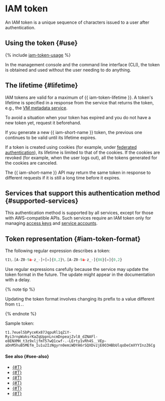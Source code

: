 # IAM token

An IAM token is a unique sequence of characters issued to a user after authentication.

## Using the token {#use}

{% include [iam-token-usage](../../../_includes/iam-token-usage.md) %}

In the management console and the command line interface (CLI), the token is obtained and used without the user needing to do anything.

## The lifetime {#lifetime}

IAM tokens are valid for a maximum of {{ iam-token-lifetime }}. A token's lifetime is specified in a response from the service that returns the token, e.g., the [VM metadata service](../../../compute/operations/vm-connect/auth-inside-vm.md).

To avoid a situation when your token has expired and you do not have a new token yet, request it beforehand.

If you generate a new {{ iam-short-name }} token, the previous one continues to be valid until its lifetime expires.

If a token is created using cookies (for example, under [federated authentication](../../../cli/operations/authentication/federated-user.md)), its lifetime is limited to that of the cookies. If the cookies are revoked (for example, when the user logs out), all the tokens generated for the cookies are canceled.

The {{ iam-short-name }} API may return the same token in response to different requests if it is still a long time before it expires.

## Services that support this authentication method {#supported-services}

This authentication method is supported by all services, except for those with AWS-compatible APIs. Such services require an IAM token only for managing [access keys](access-key.md) and [service accounts](../users/service-accounts.md).

## Token representation {#iam-token-format}

The following regular expression describes a token:

```javascript
t1\.[A-Z0-9a-z_-]+[=]{0,2}\.[A-Z0-9a-z_-]{86}[=]{0,2}
```

Use regular expressions carefully because the service may update the token format in the future. The update might appear in the documentation with a delay.

{% note tip %}

Updating the token format involves changing its prefix to a value different from `t1.`.

{% endnote %}

Sample token:

```text
t1.7euelSbPyceKx87JqpuRl1qZiY-Ryi3rnpWaksrKaZqUppnLncmDnpeajZvl8_dZNAFl-e8ENXMH_t3z9xljfmT57wQ1cwf-.-LErty1vRh4S__VEp-aDnM5huB5MEfm_Iu1u2IzNgyrn0emiWDYA6rSQXDvzjE0O3HBbUlqoDeCmXYYInzZ6Cg
```

#### See also {#see-also}

* [{#T}](../../operations/iam-token/create.md)
* [{#T}](../../operations/iam-token/create-for-sa.md)
* [{#T}](../../operations/iam-token/create-for-federation.md)
* [{#T}](../../../compute/operations/vm-connect/auth-inside-vm.md)
* [{#T}](../../../functions/operations/function-sa.md)
* [{#T}](./index.md)
